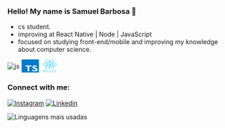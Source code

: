 ### Hello! My name is Samuel Barbosa 👋

- cs student.
- improving at React Native | Node | JavaScript
- focused on studying front-end/mobile and improving my knowledge about computer science.
<div style=display: inline_block>
<img align="center" alt="js" height="30" width="40" src="https://cdn.jsdelivr.net/gh/devicons/devicon@latest/icons/javascript/javascript-original.svg">
<img align="center" alt="ts" height="30" width="40" src="https://raw.githubusercontent.com/devicons/devicon/master/icons/typescript/typescript-plain.svg">
<img align="center" alt="react" height="30" width="40" src="https://github.com/devicons/devicon/blob/master/icons/react/react-original-wordmark.svg"/>&nbsp;
</div>

### Connect with me:
[![Instagram](https://img.shields.io/badge/Instagram-E4405F?style=for-the-badge&logo=instagram&logoColor=white)](https://instagram.com/s2dwx)
[![Linkedin](https://img.shields.io/badge/LinkedIn-0077B5?style=for-the-badge&logo=linkedin&logoColor=white)](https://www.linkedin.com/in/sbarbosadev/)

<img width="380em" alt="Linguagens mais usadas" src="https://github-readme-stats.vercel.app/api/top-langs/?username=s2ddv&layout=compact&theme=dark"/>
